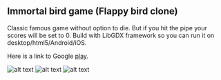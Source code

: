 ## Immortal bird game (Flappy bird clone)

Classic famous game without option to die. But if you hit the pipe your scores will be set to 0.
Build with LibGDX framework so you can run it on desktop/html5/Android/iOS.

Here is a link to Google [play](https://play.google.com/store/apps/details?id=com.kirill_golovan.immortalbird).

![alt text](https://lh3.googleusercontent.com/eqVidDkWSqBpJ8k3QMMM_TyTtVnyHns9WRKf-OEs0L1nyQENa3VB3mIYlmzp1c7Q4A12=w720-h310)
![alt text](https://lh3.googleusercontent.com/yt09y39pQH5IkO1zuXiXYxeXUqhzzd0hs9nS5Clnr3kTJ7mQbkEPVPt_RZKzDw9jqA=w720-h310)
![alt text](https://lh3.googleusercontent.com/vNe89D4D8FMw-uANeyu-iwkwCo7i6NxQjG0PI1B3pB8zEgQ4e2hWVUYrJ7NDnGdSQfs=w720-h310)
